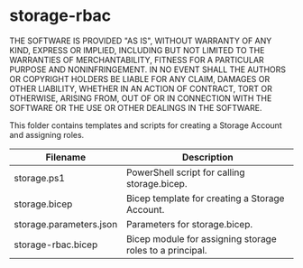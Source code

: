 # storage-rbac

THE SOFTWARE IS PROVIDED "AS IS", WITHOUT WARRANTY OF ANY KIND, EXPRESS OR
IMPLIED, INCLUDING BUT NOT LIMITED TO THE WARRANTIES OF MERCHANTABILITY,
FITNESS FOR A PARTICULAR PURPOSE AND NONINFRINGEMENT. IN NO EVENT SHALL THE
AUTHORS OR COPYRIGHT HOLDERS BE LIABLE FOR ANY CLAIM, DAMAGES OR OTHER
LIABILITY, WHETHER IN AN ACTION OF CONTRACT, TORT OR OTHERWISE, ARISING FROM,
OUT OF OR IN CONNECTION WITH THE SOFTWARE OR THE USE OR OTHER DEALINGS IN THE
SOFTWARE.

This folder contains templates and scripts for creating a Storage Account and assigning roles.

| Filename | Description |
| -------- | ----------- |
| storage.ps1 | PowerShell script for calling storage.bicep. |
| storage.bicep | Bicep template for creating a Storage Account. |
| storage.parameters.json | Parameters for storage.bicep. |
| storage-rbac.bicep | Bicep module for assigning storage roles to a principal. |

